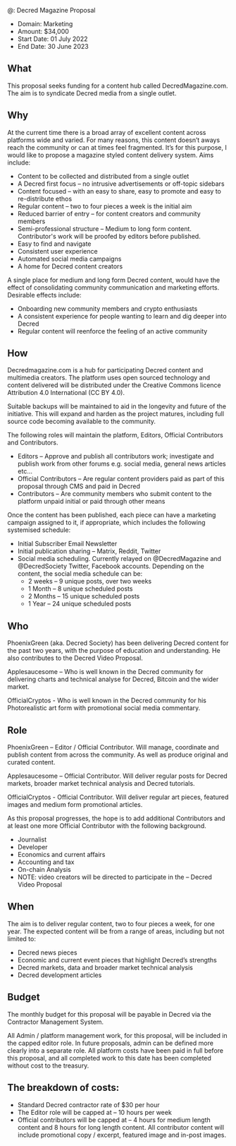 @: Decred Magazine Proposal

* Domain: Marketing
* Amount: $34,000
* Start Date: 01 July 2022
* End Date: 30 June 2023

## What
This proposal seeks funding for a content hub called DecredMagazine.com. The aim is to syndicate Decred media from a single outlet.

## Why
At the current time there is a broad array of excellent content across platforms wide and varied. For many reasons, this content doesn’t aways reach the community or can at times feel fragmented. It’s for this purpose, I would like to propose a magazine styled content delivery system. Aims include:

* Content to be collected and distributed from a single outlet
* A Decred first focus – no intrusive advertisements or off-topic sidebars
* Content focused – with an easy to share, easy to promote and easy to re-distribute ethos
* Regular content – two to four pieces a week is the initial aim
* Reduced barrier of entry – for content creators and community members
* Semi-professional structure – Medium to long form content. Contributor's work will be proofed by editors before published.
* Easy to find and navigate
* Consistent user experience
* Automated social media campaigns
* A home for Decred content creators

A single place for medium and long form Decred content, would have the effect of consolidating community communication and marketing efforts. Desirable effects include:

* Onboarding new community members and crypto enthusiasts
* A consistent experience for people wanting to learn and dig deeper into Decred
* Regular content will reenforce the feeling of an active community

## How
Decredmagazine.com is a hub for participating Decred content and multimedia creators. The platform uses open sourced technology and content delivered will be distributed under the Creative Commons licence Attribution 4.0 International (CC BY 4.0). 

Suitable backups will be maintained to aid in the longevity and future of the initiative. This will expand and harden as the project matures, including full source code becoming available to the community.

The following roles will maintain the platform, Editors, Official Contributors and Contributors. 
* Editors – Approve and publish all contributors work; investigate and publish work from other forums e.g. social media, general news articles etc… 
* Official Contributors – Are regular content providers paid as part of this proposal through CMS and paid in Decred
* Contributors – Are community members who submit content to the platform unpaid initial or paid through other means

Once the content has been published, each piece can have a marketing campaign assigned to it, if appropriate, which includes the following systemised schedule:

* Initial Subscriber Email Newsletter
* Initial publication sharing – Matrix, Reddit, Twitter
* Social media scheduling. Currently relayed on @DecredMagazine and @DecredSociety Twitter, Facebook accounts. Depending on the content, the social media schedule can be:
	* 2 weeks – 9 unique posts, over two weeks
	* 1 Month – 8 unique scheduled posts 
	* 2 Months – 15 unique scheduled posts
	* 1 Year – 24 unique scheduled posts

## Who
PhoenixGreen (aka. Decred Society) has been delivering Decred content for the past two years, with the purpose of education and understanding. He also contributes to the Decred Video Proposal.

Applesaucesome – Who is well known in the Decred community for delivering charts and technical analyse for Decred, Bitcoin and the wider market.

OfficialCryptos - Who is well known in the Decred community for his Photorealistic art form with promotional social media commentary.

## Role
PhoenixGreen – Editor / Official Contributor. Will manage, coordinate and publish content from across the community. As well as produce original and curated content.

Applesaucesome – Official Contributor. Will deliver regular posts for Decred markets, broader market technical analysis and Decred tutorials. 

OfficialCryptos - Official Contributor. Will deliver regular art pieces, featured images and medium form promotional articles.

As this proposal progresses, the hope is to add additional Contributors and at least one more Official Contributor with the following background.
* Journalist
* Developer
* Economics and current affairs
* Accounting and tax
* On-chain Analysis
* NOTE: video creators will be directed to participate in the – Decred Video Proposal

## When
The aim is to deliver regular content, two to four pieces a week, for one year. The expected content will be from a range of areas, including but not limited to:
* Decred news pieces
* Economic and current event pieces that highlight Decred’s strengths
* Decred markets, data and broader market technical analysis
* Decred development articles

## Budget
The monthly budget for this proposal will be payable in Decred via the Contractor Management System.

All Admin / platform management work, for this proposal, will be included in the capped editor role. In future proposals, admin can be defined more clearly into a separate role. All platform costs have been paid in full before this proposal, and all completed work to this date has been completed without cost to the treasury. 

## The breakdown of costs:

* Standard Decred contractor rate of $30 per hour 
* The Editor role will be capped at – 10 hours per week
* Official contributors will be capped at – 4 hours for medium length content and 8 hours for long length content. All contributor content will include promotional copy / excerpt, featured image and in-post images.

